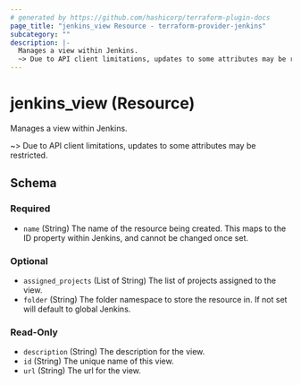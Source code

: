 ```yaml
---
# generated by https://github.com/hashicorp/terraform-plugin-docs
page_title: "jenkins_view Resource - terraform-provider-jenkins"
subcategory: ""
description: |-
  Manages a view within Jenkins.
  ~> Due to API client limitations, updates to some attributes may be restricted.
---
```


# jenkins_view (Resource)

Manages a view within Jenkins.

~> Due to API client limitations, updates to some attributes may be restricted.



<!-- schema generated by tfplugindocs -->
## Schema

### Required

- `name` (String) The name of the resource being created. This maps to the ID property within Jenkins, and cannot be changed once set.

### Optional

- `assigned_projects` (List of String) The list of projects assigned to the view.
- `folder` (String) The folder namespace to store the resource in. If not set will default to global Jenkins.

### Read-Only

- `description` (String) The description for the view.
- `id` (String) The unique name of this view.
- `url` (String) The url for the view.
